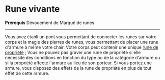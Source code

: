 # Rune vivante

<p><span id="ctl00_MainContent_DetailedOutput"><strong>Prérequis</strong> Dévouement de Marqué de runes<br></span></p>
<hr>
<p>Vous avez établi un pont vous permettant de connecter les runes sur votre corps et la magie des pierres de runes, vous permettant de placer une rune d'armure à même votre chair. Votre corps peut contenir une unique <a href="https://2e.aonprd.com/Equipment.aspx?Category=23&amp;Subcategory=26">rune de propriété</a> ; Vous ne pouvez pas graver une rune de propriété si elle nécessite des conditions en fonction du type ou de la catégorie d'armure ou si la propriété affecte l'armure au lieu de son porteur. Si vous portez une armure, vous disposez des effets de la rune de propriété en plus de tout effet de cette armure.&nbsp;</p>